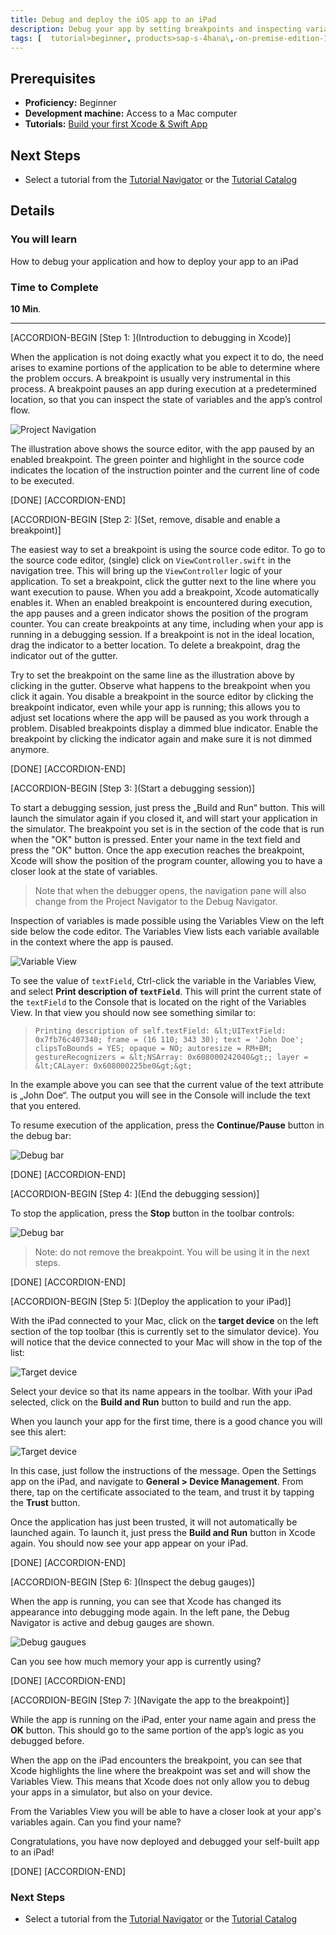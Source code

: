 ```yaml
---
title: Debug and deploy the iOS app to an iPad
description: Debug your app by setting breakpoints and inspecting variables both in the simulator as well as on a physical device
tags: [  tutorial>beginner, products>sap-s-4hana\,-on-premise-edition-1511 ]
---
```

## Prerequisites  
- **Proficiency:** Beginner
- **Development machine:** Access to a Mac computer
- **Tutorials:** [Build your first Xcode & Swift App](http://go.sap.com/developer/tutorials/xcode-build-swift-app.html)

## Next Steps
- Select a tutorial from the [Tutorial Navigator](http://go.sap.com/developer/tutorial-navigator.html) or the [Tutorial Catalog](http://go.sap.com/developer/tutorials.html)

## Details
### You will learn  
How to debug your application and how to deploy your app to an iPad

### Time to Complete
**10 Min**.

---

[ACCORDION-BEGIN [Step 1: ](Introduction to debugging in Xcode)]

When the application is not doing exactly what you expect it to do, the need arises to examine portions of the application to be able to determine where the problem occurs. A breakpoint is usually very instrumental in this process. A breakpoint pauses an app during execution at a predetermined location, so that you can inspect the state of variables and the app’s control flow.

![Project Navigation](Tutorial-3-1-1.png)

The illustration above shows the source editor, with the app paused by an enabled breakpoint. The green pointer and highlight in the source code indicates the location of the instruction pointer and the current line of code to be executed.

[DONE]
[ACCORDION-END]

[ACCORDION-BEGIN [Step 2: ](Set, remove, disable and enable a breakpoint)]

The easiest way to set a breakpoint is using the source code editor. To go to the source code editor, (single) click on `ViewController.swift` in the navigation tree. This will bring up the `ViewController` logic of your application. To set a breakpoint, click the gutter next to the line where you want execution to pause. When you add a breakpoint, Xcode automatically enables it. When an enabled breakpoint is encountered during execution, the app pauses and a green indicator shows the position of the program counter. You can create breakpoints at any time, including when your app is running in a debugging session. If a breakpoint is not in the ideal location, drag the indicator to a better location. To delete a breakpoint, drag the indicator out of the gutter.

Try to set the breakpoint on the same line as the illustration above by clicking in the gutter. Observe what happens to the breakpoint when you click it again. You disable a breakpoint in the source editor by clicking the breakpoint indicator, even while your app is running; this allows you to adjust set locations where the app will be paused as you work through a problem. Disabled breakpoints display a dimmed blue indicator. Enable the breakpoint by clicking the indicator again and make sure it is not dimmed anymore.

[DONE]
[ACCORDION-END]

[ACCORDION-BEGIN [Step 3: ](Start a debugging session)]

To start a debugging session, just press the „Build and Run“ button. This will launch the simulator again if you closed it, and will start your application in the simulator. The breakpoint you set is in the section of the code that is run when the "OK" button is pressed. Enter your name in the text field and press the "OK" button. Once the app execution reaches the breakpoint, Xcode will show the position of the program counter, allowing you to have a closer look at the state of variables.

> Note that when the debugger opens, the navigation pane will also change from the Project Navigator to the Debug Navigator.

Inspection of variables is made possible using the Variables View on the left side below the code editor. The Variables View lists each variable available in the context where the app is paused.

![Variable View](Tutorial-3-1-2.png)

To see the value of `textField`, Ctrl-click the variable in the Variables View, and select **Print description of `textField`**. This will print the current state of the `textField` to the Console that is located on the right of the Variables View. In that view you should now see something similar to:

> `Printing description of self.textField: &lt;UITextField: 0x7fb76c407340; frame = (16 110; 343 30); text = 'John Doe'; clipsToBounds = YES; opaque = NO; autoresize = RM+BM; gestureRecognizers = &lt;NSArray: 0x608000242040&gt;; layer = &lt;CALayer: 0x608000225be0&gt;&gt;`

In the example above you can see that the current value of the text attribute is „John Doe“. The output you will see in the Console will include the text that you entered.

To resume execution of the application, press the **Continue/Pause** button in the debug bar:

![Debug bar](Tutorial-3-1-3.png)

[DONE]
[ACCORDION-END]

[ACCORDION-BEGIN [Step 4: ](End the debugging session)]

To stop the application, press the **Stop** button in the toolbar controls:

![Debug bar](Tutorial-3-1-4.png)

> Note: do not remove the breakpoint. You will be using it in the next steps.

[DONE]
[ACCORDION-END]

[ACCORDION-BEGIN [Step 5: ](Deploy the application to your iPad)]

With the iPad connected to your Mac, click on the **target device** on the left section of the top toolbar (this is currently set to the simulator device). You will notice that the device connected to your Mac will show in the top of the list:

![Target device](Tutorial-3-2-1.png)

Select your device so that its name appears in the toolbar. With your iPad selected, click on the **Build and Run** button to build and run the app.

When you launch your app for the first time, there is a good chance you will see this alert:

![Target device](Tutorial-3-2-2.png)

In this case, just follow the instructions of the message. Open the Settings app on the iPad, and navigate to **General \> Device Management**. From there, tap on the certificate associated to the team, and trust it by tapping the **Trust** button.

Once the application has just been trusted, it will not automatically be launched again. To launch it, just press the **Build and Run** button in Xcode again. You should now see your app appear on your iPad.

[DONE]
[ACCORDION-END]

[ACCORDION-BEGIN [Step 6: ](Inspect the debug gauges)]

When the app is running, you can see that Xcode has changed its appearance into debugging mode again. In the left pane, the Debug Navigator is active and debug gauges are shown.

![Debug gaugues](Tutorial-3-2-3.png)

Can you see how much memory your app is currently using?

[DONE]
[ACCORDION-END]

[ACCORDION-BEGIN [Step 7: ](Navigate the app to the breakpoint)]

While the app is running on the iPad, enter your name again and press the **OK** button. This should go to the same portion of the app’s logic as you debugged before.

When the app on the iPad encounters the breakpoint, you can see that Xcode highlights the line where the breakpoint was set and will show the Variables View. This means that Xcode does not only allow you to debug your apps in a simulator, but also on your device.

From the Variables View you will be able to have a closer look at your app's variables again. Can you find your name?

Congratulations, you have now deployed and debugged your self-built app to an iPad!

[DONE]
[ACCORDION-END]

### Next Steps
- Select a tutorial from the [Tutorial Navigator](http://go.sap.com/developer/tutorial-navigator.html) or the [Tutorial Catalog](http://go.sap.com/developer/tutorials.html)
